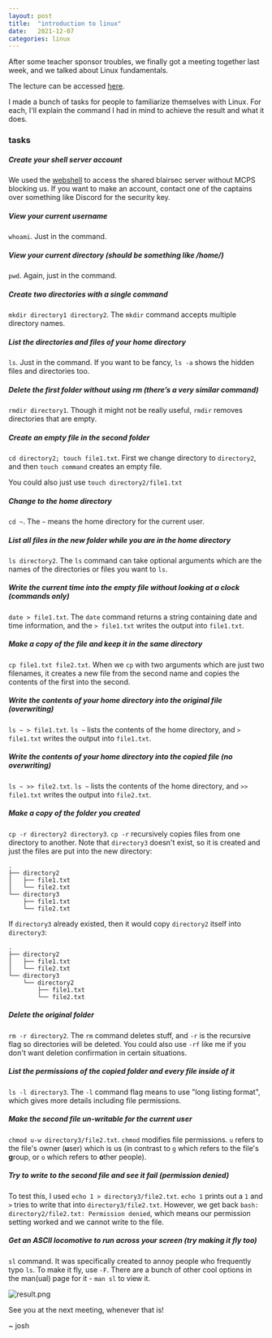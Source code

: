```yaml
---
layout: post
title:  "introduction to linux"
date:   2021-12-07
categories: linux
---
```


After some teacher sponsor troubles, we finally got a meeting together last week, and we talked about Linux fundamentals.

The lecture can be accessed [here](https://docs.google.com/presentation/d/1mIdtKFzs44bbw47A4jj6A7PfgUJq5N-JG6MuYOOLW24/edit).

I made a bunch of tasks for people to familiarize themselves with Linux. For each, I'll explain the command I had in mind to achieve the result and what it does.


### tasks
##### Create your shell server account

We used the [webshell](https://shell.blairsec.mbhs.edu) to access the shared blairsec server without MCPS blocking us. If you want to make an account, contact one of the captains over something like Discord for the security key.

##### View your current username
`whoami`. Just in the command.

##### View your current directory (should be something like /home/)
`pwd`. Again, just in the command.

##### Create two directories with a single command
`mkdir directory1 directory2`. The `mkdir` command accepts multiple directory names.

##### List the directories and files of your home directory
`ls`. Just in the command. If you want to be fancy, `ls -a` shows the hidden files and directories too.

##### Delete the first folder without using rm (there’s a very similar command)
`rmdir directory1`. Though it might not be really useful, `rmdir` removes directories that are empty.

##### Create an empty file in the second folder
`cd directory2; touch file1.txt`. First we change directory to `directory2`, and then `touch command` creates an empty file.

You could also just use `touch directory2/file1.txt`

##### Change to the home directory
`cd ~`. The `~` means the home directory for the current user.

##### List all files in the new folder while you are in the home directory
`ls directory2`. The `ls` command can take optional arguments which are the names of the directories or files you want to `ls`.

##### Write the current time into the empty file without looking at a clock (commands only)
`date > file1.txt`. The `date` command returns a string containing date and time information, and the `> file1.txt` writes the output into `file1.txt`.

##### Make a copy of the file and keep it in the same directory
`cp file1.txt file2.txt`. When we `cp` with two arguments which are just two filenames, it creates a new file from the second name and copies the contents of the first into the second.

##### Write the contents of your home directory into the original file (overwriting)
`ls ~ > file1.txt`. `ls ~` lists the contents of the home directory, and `> file1.txt` writes the output into `file1.txt`.

##### Write the contents of your home directory into the copied file (no overwriting)
`ls ~ >> file2.txt`. `ls ~` lists the contents of the home directory, and `>> file1.txt` writes the output into `file2.txt`.

##### Make a copy of the folder you created
`cp -r directory2 directory3`. `cp -r` recursively copies files from one directory to another. Note that `directory3` doesn't exist, so it is created and just the  files are put into the new directory:

```
.
├── directory2
│   ├── file1.txt
│   └── file2.txt
└── directory3
    ├── file1.txt
    └── file2.txt
```

If `directory3` already existed, then it would copy `directory2` itself into `directory3`:

```
.
├── directory2
│   ├── file1.txt
│   └── file2.txt
└── directory3
    └── directory2
        ├── file1.txt
        └── file2.txt
```


##### Delete the original folder
`rm -r directory2`. The `rm` command deletes stuff, and `-r` is the recursive flag so directories will be deleted. You could also use `-rf` like me if you don't want deletion confirmation in certain situations.

##### List the permissions of the copied folder and every file inside of it
`ls -l directory3`. The `-l` command flag means to use "long listing format", which gives more details including file permissions. 

##### Make the second file un-writable for the current user
`chmod u-w directory3/file2.txt`. `chmod` modifies file permissions. `u` refers to the file's owner (**u**ser) which is us (in contrast to `g` which refers to the file's **g**roup, or `o` which refers to **o**ther people). 

##### Try to write to the second file and see it fail (permission denied)
To test this, I used `echo 1 > directory3/file2.txt`. `echo 1` prints out a `1` and `>` tries to write that into `directory3/file2.txt`. However, we get back `bash: directory2/file2.txt: Permission denied`, which means our permission setting worked and we cannot write to the file.

##### Get an ASCII locomotive to run across your screen (try making it fly too)
`sl` command. It was specifically created to annoy people who frequently typo `ls`. To make it fly, use `-F`. There are a bunch of other cool options in the man(ual) page for it - `man sl` to view it.

![result.png](/writeups/assets/images/12-07-21/sl.png)

See you at the next meeting, whenever that is!

~ josh

